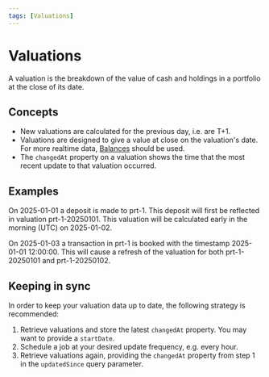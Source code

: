 ```yaml
---
tags: [Valuations]
---
```


# Valuations

A valuation is the breakdown of the value of cash and holdings in a portfolio at the close of its date.

## Concepts

- New valuations are calculated for the previous day, i.e. are T+1. 
- Valuations are designed to give a value at close on the valuation's date. For more realtime data, [Balances](../balances/Basics.md) should be used.
- The `changedAt` property on a valuation shows the time that the most recent update to that valuation occurred.

## Examples

On 2025-01-01 a deposit is made to prt-1. This deposit will first be reflected in valuation prt-1-20250101. This valuation will be calculated early in the morning (UTC) on 2025-01-02.

On 2025-01-03 a transaction in prt-1 is booked with the timestamp 2025-01-01 12:00:00. This will cause a refresh of the valuation for both prt-1-20250101 and prt-1-20250102.

## Keeping in sync

 In order to keep your valuation data up to date, the following strategy is recommended:

1. Retrieve valuations and store the latest `changedAt` property. You may want to provide a `startDate`.
1. Schedule a job at your desired update frequency, e.g. every hour.
1. Retrieve valuations again, providing the `changedAt` property from step 1 in the `updatedSince` query parameter.